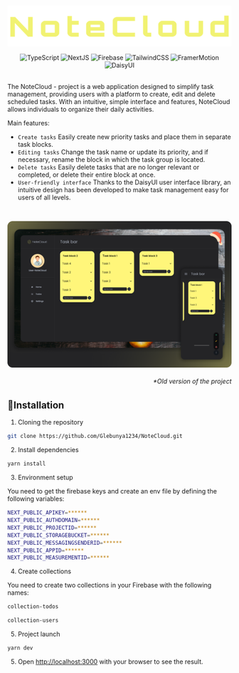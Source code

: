 

  <p align="center">
  
  </p>
 <p align="center">
  <a href="https://note-cloud-five.vercel.app/">
      <img src="assets/NoteClound-09-02-20242.png" alt="NoteClound Logo">
  </a>
</p>


     
  <p align='center'>
  <img alt="TypeScript" src="https://img.shields.io/badge/-TypeScript-090909?style=for-the-badge&logo=typescript&logoColor=white">
  <img alt="NextJS" src="https://img.shields.io/badge/-Next js-090909?style=for-the-badge&logo=nextdotjs&logoColor=white">
  <img alt="Firebase" src="https://img.shields.io/badge/-Firebase-090909?style=for-the-badge&logo=firebase&logoColor=white">
  <img alt="TailwindCSS" src="https://img.shields.io/badge/-TailwindCSS-090909?style=for-the-badge&logo=tailwindcss&logoColor=white">
  <img alt="FramerMotion" src="https://img.shields.io/badge/-Framer Motion-090909?style=for-the-badge&logo=Framer&logoColor=white">
  <img alt="DaisyUI" src="https://img.shields.io/badge/-daisy ui-090909?style=for-the-badge&logo=daisyui&logoColor=white">
</p>

<br/>
The NoteCloud - project is a web application designed to simplify task management, providing users with a platform to create, edit and delete scheduled tasks. With an intuitive, simple interface and features, NoteCloud allows individuals to organize their daily activities.

<p>Main features:</p>

- `Create tasks` Easily create new priority tasks and place them in separate task blocks.
- `Editing tasks` Change the task name or update its priority, and if necessary, rename the block in which the task group is located.
- `Delete tasks` Easily delete tasks that are no longer relevant or completed, or delete their entire block at once.
- `User-friendly interface` Thanks to the DaisyUI user interface library, an intuitive design has been developed to make task management easy for users of all levels.
<br/>
<p align="center">
  <img src="assets/Frame 1.png" alt="NoteClound Logo">
</p>

 <h6 align="right">*Old version of the project</h6>
 
## 🔧Installation

1. Cloning the repository

```bash
git clone https://github.com/Glebunya1234/NoteCloud.git
```

2. Install dependencies

```bash
yarn install
```

3. Environment setup

You need to get the firebase keys and create an env file by defining the following variables:

```bash
NEXT_PUBLIC_APIKEY=******
NEXT_PUBLIC_AUTHDOMAIN=******
NEXT_PUBLIC_PROJECTID=******
NEXT_PUBLIC_STORAGEBUCKET=******
NEXT_PUBLIC_MESSAGINGSENDERID=******
NEXT_PUBLIC_APPID=******
NEXT_PUBLIC_MEASUREMENTID=******
```
4. Create collections
   
You need to create two collections in your Firebase with the following names:

```bash
collection-todos 
```

```bash
collection-users
```




5. Project launch
```bash
yarn dev
```


5. Open [http://localhost:3000](http://localhost:3000) with your browser to see the result.

